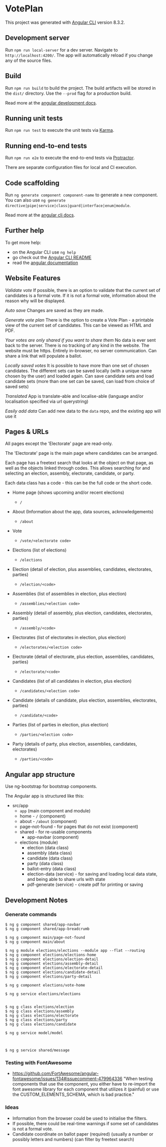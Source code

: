 # VotePlan

This project was generated with [Angular CLI](https://github.com/angular/angular-cli) version 8.3.2.


## Development server

Run `npm run local-server` for a dev server. Navigate to `http://localhost:4200/`. 
The app will automatically reload if you change any of the source files.


## Build

Run `npm run build` to build the project. 
The build artifacts will be stored in the `dist/` directory. Use the `--prod` flag for a production build.

Read more at the [angular development docs](https://angular.io/guide/build).


## Running unit tests

Run `npm run test` to execute the unit tests via [Karma](https://karma-runner.github.io).


## Running end-to-end tests

Run `npm run e2e` to execute the end-to-end tests via [Protractor](http://www.protractortest.org/).

There are separate configuration files for local and CI execution.


## Code scaffolding

Run `ng generate component component-name` to generate a new component. 
You can also use `ng generate directive|pipe|service|class|guard|interface|enum|module`.

Read more at the [angular cli docs](https://angular.io/cli).


## Further help

To get more help:
 
- on the Angular CLI use `ng help`
- go check out the [Angular CLI README](https://github.com/angular/angular-cli/blob/master/README.md)
- read the [angular documentation](https://angular.io/guide/setup-local)


## Website Features

*Validate vote*
If possible, there is an option to validate that the current set of candidates is a formal vote.
If it is not a formal vote, information about the reason why will be displayed.

*Auto save*
Changes are saved as they are made.

*Generate vote plan*
There is the option to create a Vote Plan - a printable view of the current set of candidates.
This can be viewed as HTML and PDF.

*Your votes are only shared if you want to share them*
No data is ever sent back to the server. 
There is no tracking of any kind in the website.
The website must be https.
Entirely in-browser, no server communication.
Can share a link that will populate a ballot.

*Locally saved votes*
It is possible to have more than one set of chosen candidates. 
The different sets can be saved locally (with a unique name chosen by the user) and loaded again.
Can save candidate sets and load candidate sets (more than one set can be saved, can load from choice of saved sets)

*Translated*
App is translate-able and localise-able (language and/or localisation specified via url querystring)

*Easily add data*
Can add new data to the `data` repo, and the existing app will use it


## Pages & URLs

All pages except the 'Electorate' page are read-only.

The 'Electorate' page is the main page where candidates can be arranged.

Each page has a freetext search that looks at the object on that page, as well as the objects linked through codes.
This allows searching for and selecting an election, assembly, electorate, candidate, or party.

Each data class has a code - this can be the full code or the short code.

- Home page (shows upcoming and/or recent elections)
    - `/`
- About (Information about the app, data sources, acknowledgements)
    - `/about`
- Vote
    - `/vote/<electorate code>`

- Elections (list of elections) 
    - `/elections`
- Election (detail of election, plus assemblies, candidates, electorates, parties) 
    - `/election/<code>`
- Assemblies (list of assemblies in election, plus election) 
    - `/assemblies/<election code>`
- Assembly (detail of assembly, plus election, candidates, electorates, parties) 
    - `/assembly/<code>`
- Electorates (list of electorates in election, plus election)
    - `/electorates/<election code>`
- Electorate (detail of electorate, plus election, assemblies, candidates, parties)
    - `/electorate/<code>`
- Candidates (list of all candidates in election, plus election)
    - `/candidates/<election code>`
- Candidate (details of candidate, plus election, assemblies, electorates, parties)
    - `/candidate/<code>`
- Parties (list of parties in election, plus election)
    - `/parties/<election code>`
- Party (details of party, plus election, assemblies, candidates, electorates)
    - `/parties/<code>`


## Angular app structure

Use ng-bootstrap for bootstrap components.

The Angular app is structured like this:
- src/app
    - `app` (main component and module)
    - home - `/` (component)
    - about - `/about` (component)
    - page-not-found - for pages that do not exist (component)
    - shared - for re-usable components
        - app-navbar (component)
    - elections (module)
        - election (data class)
        - assembly (data class)
        - candidate (data class)
        - party (data class)
        - ballot-entry (data class)
        - election-data (service) - for saving and loading local data state, and being able to share urls with state
        - pdf-generate (service) - create pdf for printing or saving


## Development Notes


### Generate commands

    $ ng g component shared/app-navbar
    $ ng g component shared/app-breadcrumb

    $ ng g component main/page-not-found
    $ ng g component main/about

    $ ng g module elections/elections --module app --flat --routing
    $ ng g component elections/elections-home
    $ ng g component elections/election-detail
    $ ng g component elections/assembly-detail
    $ ng g component elections/electorate-detail
    $ ng g component elections/candidate-detail
    $ ng g component elections/party-detail
    
    $ ng g component elections/vote-home
    
    $ ng g service elections/elections
    
    
    $ ng g class elections/election
    $ ng g class elections/assembly
    $ ng g class elections/electorate
    $ ng g class elections/party
    $ ng g class elections/candidate
    
    $ ng g service model/model
    
    
    
    $ ng g service shared/message


### Testing with FontAwesome

- https://github.com/FortAwesome/angular-fontawesome/issues/134#issuecomment-479964336
  "When testing components that use the <fa-icon/> component, you either have to re-import the 
  font awesome library for each component that utilizes it (painful) or use the CUSTOM_ELEMENTS_SCHEMA, 
  which is bad practice."


### Ideas

- Information from the browser could be used to initialise the filters.
- If possible, there could be real-time warnings if some set of candidates is not a formal vote.
- Candidate coordinate on ballot paper (required) (usually a number or possibly letters and numbers) (can filter by freetext search)
